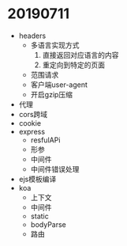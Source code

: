 # 20190711

- headers
  - 多语言实现方式
      1. 直接返回对应语言的内容
      2. 重定向到特定的页面
  - 范围请求
  - 客户端user-agent
  - 开启gzip压缩
- 代理
- cors跨域
- cookie
- express
  - resfulAPi 
  - 形参
  - 中间件
  - 中间件错误处理
- ejs模板编译
- koa
  - 上下文
  - 中间件
  - static
  - bodyParse
  - 路由